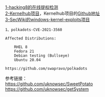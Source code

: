 [1-hacking8的在线提权检测](https://i.hacking8.com/tiquan/)  
[2-Kernelhub项目](http://kernelhub.ascotbe.com/)，Kernelhub项目的[Github地址](https://github.com/Ascotbe/Kernelhub)  
[3-SecWiki的windows-kernel-exploits项目](https://github.com/SecWiki/windows-kernel-exploits)  

```
1、polkadots-CVE-2021-3560

Affected Distributions:

    RHEL 8
    Fedora 21
    Debian testing (Bullseye)
    Ubuntu 20.04

https://github.com/swapravo/polkadots
```

参考链接：  
https://github.com/uknowsec/SweetPotato  
https://github.com/uknowsec/getSystem

